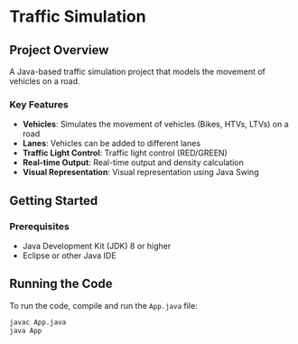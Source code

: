 # Traffic Simulation

## Project Overview

A Java-based traffic simulation project that models the movement of vehicles on a road.

### Key Features

* **Vehicles**: Simulates the movement of vehicles (Bikes, HTVs, LTVs) on a road
* **Lanes**: Vehicles can be added to different lanes
* **Traffic Light Control**: Traffic light control (RED/GREEN)
* **Real-time Output**: Real-time output and density calculation
* **Visual Representation**: Visual representation using Java Swing

## Getting Started

### Prerequisites

* Java Development Kit (JDK) 8 or higher
* Eclipse or other Java IDE

## Running the Code

To run the code, compile and run the `App.java` file:

```bash
javac App.java
java App
